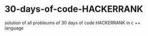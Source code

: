 # 30-days-of-code-HACKERRANK
solution of all probleums of 30 days of code HACKERRANK in c ++ language
